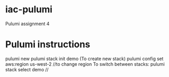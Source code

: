 # iac-pulumi
Pulumi assignment 4


# Pulumi instructions
pulumi new
pulumi stack init demo (To create new stack)
pulumi config set aws:region us-west-2 //to change region
To switch between stacks: pulumi stack select demo //